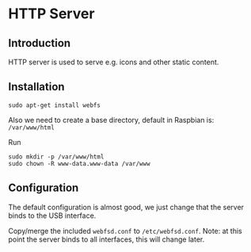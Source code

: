 # HTTP Server

## Introduction
HTTP server is used to serve e.g. icons and other static content.

## Installation
`sudo apt-get install webfs`

Also we need to create a base directory, default in Raspbian is:
`/var/www/html`

Run
```
sudo mkdir -p /var/www/html
sudo chown -R www-data.www-data /var/www
```

## Configuration
The default configuration is almost good, we just change that the server 
binds to the USB interface.

Copy/merge the included `webfsd.conf` to `/etc/webfsd.conf`. Note: at this 
point the server binds to all interfaces, this will change later.

